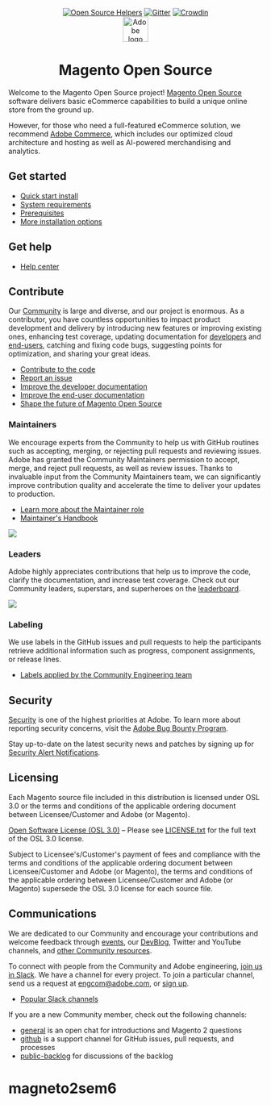 
<p align="center">
<a href="https://www.codetriage.com/magento/magento2"><img src="https://www.codetriage.com/magento/magento2/badges/users.svg" alt="Open Source Helpers" /></a>
<a href="https://gitter.im/magento/magento2?utm_source=badge&amp;utm_medium=badge&amp;utm_campaign=pr-badge"><img src="https://badges.gitter.im/Join%20Chat.svg" alt="Gitter" /></a> <a href="https://crowdin.com/project/magento-2"><img src="https://d322cqt584bo4o.cloudfront.net/magento-2/localized.svg" alt="Crowdin" /></a><br/>
<a href="https://magento.com/products/magento-open-source">
<img alt="Adobe logo" height="50px" src="https://www.adobe.com/content/dam/cc/icons/Adobe_Corporate_Horizontal_Red_HEX.svg"/>
</a>
</p>

<h1 align="center">Magento Open Source</h1>

Welcome to the Magento Open Source project! [Magento Open Source](https://magento.com/products/magento-open-source) software delivers basic eCommerce capabilities to build a unique online store from the ground up.

However, for those who need a full-featured eCommerce solution, we recommend [Adobe Commerce](https://magento.com/products/magento-commerce), which includes our optimized cloud architecture and hosting as well as AI-powered merchandising and analytics.

## Get started

- [Quick start install](https://devdocs.magento.com/guides/v2.4/install-gde/composer.html)
- [System requirements](https://devdocs.magento.com/guides/v2.4/install-gde/system-requirements.html)
- [Prerequisites](https://devdocs.magento.com/guides/v2.4/install-gde/prereq/prereq-overview.html)
- [More installation options](https://devdocs.magento.com/guides/v2.4/install-gde/bk-install-guide.html)

## Get help

- [Help center](https://support.magento.com/hc/en-us)

## Contribute

Our [Community](https://opensource.magento.com/) is large and diverse, and our project is enormous. As a contributor, you have countless opportunities to impact product development and delivery by introducing new features or improving existing ones, enhancing test coverage, updating documentation for [developers](https://devdocs.magento.com/) and [end-users](https://docs.magento.com/user-guide/), catching and fixing code bugs, suggesting points for optimization, and sharing your great ideas.

- [Contribute to the code](https://devdocs.magento.com/contributor-guide/contributing.html)
- [Report an issue](https://devdocs.magento.com/contributor-guide/contributing.html#report)
- [Improve the developer documentation](https://github.com/magento/devdocs)
- [Improve the end-user documentation](https://github.com/magento/merchdocs)
- [Shape the future of Magento Open Source](https://developer.adobe.com/open/magento)

### Maintainers

We encourage experts from the Community to help us with GitHub routines such as accepting, merging, or rejecting pull requests and reviewing issues. Adobe has granted the Community Maintainers permission to accept, merge, and reject pull requests, as well as review issues. Thanks to invaluable input from the Community Maintainers team, we can significantly improve contribution quality and accelerate the time to deliver your updates to production. 

- [Learn more about the Maintainer role](https://devdocs.magento.com/contributor-guide/maintainers.html)
- [Maintainer's Handbook](https://devdocs.magento.com/contributor-guide/maintainer-handbook.html)

[![](https://raw.githubusercontent.com/wiki/magento/magento2/images/maintainers.png)](https://magento.com/magento-contributors#maintainers)

### Leaders

Adobe highly appreciates contributions that help us to improve the code, clarify the documentation, and increase test coverage. Check out our Community leaders, superstars, and superheroes on the [leaderboard](https://magento.biterg.io/app/kibana#/dashboard/41dc0c60-fa06-11eb-bbaa-dd6ca6f8fda8?_g=()).

[![](https://raw.githubusercontent.com/wiki/magento/magento2/images/contributors.png)](https://magento.com/magento-contributors)

### Labeling

We use labels in the GitHub issues and pull requests to help the participants retrieve additional information such as progress, component assignments, or release lines.

- [Labels applied by the Community Engineering team](https://devdocs.magento.com/contributor-guide/contributing.html#labels)

## Security

[Security](https://devdocs.magento.com/guides/v2.4/architecture/security_intro.html) is one of the highest priorities at Adobe. To learn more about reporting security concerns, visit the [Adobe Bug Bounty Program](https://hackerone.com/adobe).

Stay up-to-date on the latest security news and patches by signing up for [Security Alert Notifications](https://magento.com/security/sign-up).

## Licensing

Each Magento source file included in this distribution is licensed under OSL 3.0 or the terms and conditions of the applicable ordering document between Licensee/Customer and Adobe (or Magento).
 
[Open Software License (OSL 3.0)](https://opensource.org/licenses/osl-3.0.php) – Please see [LICENSE.txt](LICENSE.txt) for the full text of the OSL 3.0 license.
 
Subject to Licensee's/Customer's payment of fees and compliance with the terms and conditions of the applicable ordering document between Licensee/Customer and Adobe (or Magento), the terms and conditions of the applicable ordering between Licensee/Customer and Adobe (or Magento) supersede the OSL 3.0 license for each source file.

## Communications

We are dedicated to our Community and encourage your contributions and welcome feedback through [events](https://www.adobe.io/open/magento/calendar), our [DevBlog](https://community.magento.com/t5/Magento-DevBlog/bg-p/devblog), Twitter and YouTube channels, and [other Community resources](https://devdocs.magento.com/community/resources.html).

To connect with people from the Community and Adobe engineering, [join us in Slack](https://magentocommeng.slack.com). We have a channel for every project. To join a particular channel, send us a request at [engcom@adobe.com](mailto:engcom@adobe.com), or [sign up](https://opensource.magento.com/slack).

- [Popular Slack channels](https://www.adobe.io/open/magento/slack)

If you are a new Community member, check out the following channels:

- [general](https://magentocommeng.slack.com/archives/C4YS78WE6) is an open chat for introductions and Magento 2 questions
- [github](https://magentocommeng.slack.com/archives/C7KB93M32) is a support channel for GitHub issues, pull requests, and processes
- [public-backlog](https://magentocommeng.slack.com/archives/CCV3J3RV5) for discussions of the backlog
# magneto2sem6
